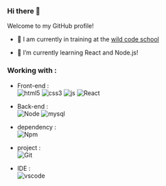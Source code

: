 ### Hi there 👋

Welcome to my GitHub profile!

- 🔭 I am currently in training at the [wild code school](https://www.wildcodeschool.com/)

- 🌱 I’m currently learning React and Node.js!


### Working with :

- Front-end :  
![html5](https://img.shields.io/badge/-HTML5-black?style=plastic&logo=html5)
![css3](https://img.shields.io/badge/-CSS3-black?style=plastic&logo=css3)
![js](https://img.shields.io/badge/-JAVASCRIPT-black?style=plastic&logo=javascript)
![React](https://img.shields.io/badge/-REACT-black?style=plastic&logo=react)

- Back-end :  
![Node](https://img.shields.io/badge/-Node-black?style=plastic&logo=node.js)
![mysql](https://img.shields.io/badge/-MySQL-black?style=plastic&logo=mysql)

- dependency :   
![Npm](https://img.shields.io/badge/-NPM-black?style=plastic&logo=npm)

- project :  
![Git](https://img.shields.io/badge/-Git-black?style=plastic&logo=git)

- IDE :  
![vscode](https://img.shields.io/badge/-VS%20Code-black?style=plastic&logo=visual-studio-code) 

<!--
**loicbdev/loicbdev** is a ✨ _special_ ✨ repository because its `README.md` (this file) appears on your GitHub profile.

Here are some ideas to get you started:

- 🔭 I’m currently working with 
- 🌱 I’m currently learning React and Node.js
- 👯 I’m looking to collaborate on ...
- 🤔 I’m looking for help with ...
- 💬 Ask me about ...
- 📫 How to reach me: ...
- 😄 Pronouns: ...
- ⚡ Fun fact: ...
-->
